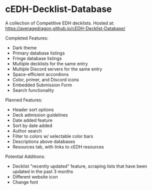 # cEDH-Decklist-Database
A collection of Competitive EDH decklists.
Hosted at: https://averagedragon.github.io/cEDH-Decklist-Database/

Completed Features:
- Dark theme
- Primary database listings
- Fringe database listings
- Multiple decklists for the same entry
- Multiple Discord servers for the same entry
- Space-efficient accordions
- Color, primer, and Discord icons
- Embedded Submission Form
- Search functionality

Planned Features:
- Header sort options
- Deck admission guidelines
- Date added feature
- Sort by date added
- Author search
- Filter to colors w/ selectable color bars
- Descriptions above databases
- Resources tab, with links to cEDH resources

Potential Additions:
- Decklist "recently updated" feature, scraping lists that have been updated in the past 3 months
- Different website icon
- Change font
